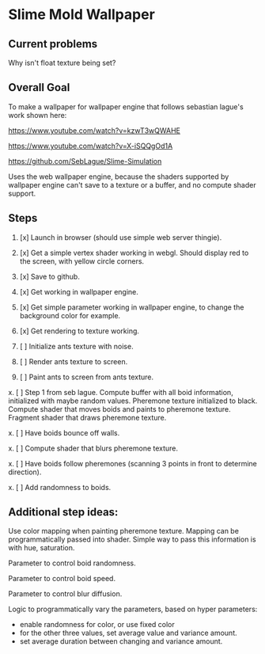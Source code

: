 # Slime Mold Wallpaper

## Current problems

Why isn't float texture being set?

## Overall Goal

To make a wallpaper for wallpaper engine that follows sebastian lague's work shown here:

https://www.youtube.com/watch?v=kzwT3wQWAHE

https://www.youtube.com/watch?v=X-iSQQgOd1A

https://github.com/SebLague/Slime-Simulation

Uses the web wallpaper engine, because the shaders supported by wallpaper engine can't save to a texture or a buffer, and no compute shader support.

## Steps

1. [x] Launch in browser (should use simple web server thingie).

2. [x] Get a simple vertex shader working in webgl. Should display red to the screen, with yellow circle corners.

3. [x] Save to github.

4. [x] Get working in wallpaper engine.

5. [x] Get simple parameter working in wallpaper engine, to change the background color for example.

6. [x] Get rendering to texture working.

7. [ ] Initialize ants texture with noise.

8. [ ] Render ants texture to screen.

9. [ ] Paint ants to screen from ants texture.

x. [ ] Step 1 from seb lague. Compute buffer with all boid information, initialized with maybe random values. Pheremone texture initialized to black. Compute shader that moves boids and paints to pheremone texture. Fragment shader that draws pheremone texture.

x. [ ] Have boids bounce off walls.

x. [ ] Compute shader that blurs pheremone texture.

x. [ ] Have boids follow pheremones (scanning 3 points in front to determine direction).

x. [ ] Add randomness to boids.

## Additional step ideas:

Use color mapping when painting pheremone texture. Mapping can be programmatically passed into shader. Simple way to pass this information is with hue, saturation.

Parameter to control boid randomness.

Parameter to control boid speed.

Parameter to control blur diffusion.

Logic to programmatically vary the parameters, based on hyper parameters:

* enable randomness for color, or use fixed color
* for the other three values, set average value and variance amount.
* set average duration between changing and variance amount.
